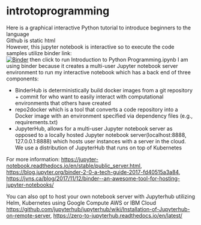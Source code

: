 # introtoprogramming
Here is a graphical interactive Python tutorial to introduce beginners to the language <br />
Github is static html <br />
However, this jupyter notebook is interactive so to execute the code samples utilize binder link: <br />
[![Binder](https://mybinder.org/badge_logo.svg)](https://mybinder.org/v2/gh/compscicoach/introtoprogramming/master) then click to run Introduction to Python Programming.ipynb
I am using binder because it creates a multi-user Jupyter notebook server environment to run my interactive notebook which has a back end of three components:<br />
- BinderHub is deterministically build docker images from a git repository + commit for who want to easily interact with computational environments that others have created<br />
- repo2docker which is a tool that converts a code repository into a Docker image with an environment specified via dependency files (e.g., requirements.txt)<br />
- JupyterHub, allows for a multi-user Jupyter notebook server as opposed to a locally hosted Jupyter notebook server(localhost:8888, 127.0.0.1:8888) which hosts user instances with a server in the cloud. We use a distribution of JupyterHub that runs on top of Kubernetes<br />

For more information: https://jupyter-notebook.readthedocs.io/en/stable/public_server.html, https://blog.jupyter.org/binder-2-0-a-tech-guide-2017-fd40515a3a84, https://jvns.ca/blog/2017/11/12/binder--an-awesome-tool-for-hosting-jupyter-notebooks/

You can also opt to host your own notebook server with Jupyterhub utilizing Helm, Kubernetes using Google Compute AWS or IBM Cloud https://github.com/jupyterhub/jupyterhub/wiki/Installation-of-Jupyterhub-on-remote-server, https://zero-to-jupyterhub.readthedocs.io/en/latest/
